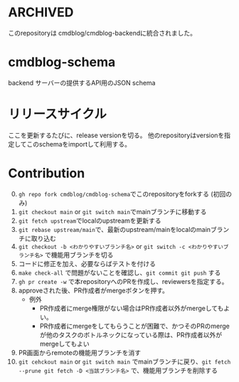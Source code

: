 # ARCHIVED

このrepositoryは cmdblog/cmdblog-backendに統合されました。


# cmdblog-schema

backend サーバーの提供するAPI用のJSON schema

# リリースサイクル

ここを更新するたびに、release versionを切る。
他のrepositoryはversionを指定してこのschemaをimportして利用する。

# Contribution

0. `gh repo fork cmdblog/cmdblog-schema`でこのrepositoryをforkする (初回のみ)
0. `git checkout main` or `git switch main`でmainブランチに移動する
0. `git fetch upstream`でlocalのupstreamを更新する
0. `git rebase upstream/main`で、最新のupstream/mainをlocalのmainブランチに取り込む
0. `git checkout -b <わかりやすいブランチ名>` or `git switch -c <わかりやすいブランチ名>` で機能用ブランチを切る
0. コードに修正を加え、必要ならばテストを付ける
0. `make check-all` で問題がないことを確認し、`git commit git push` する
0. `gh pr create -w` で本repositoryへのPRを作成し、reviewersを指定する。
0. approveされた後、PR作成者がmergeボタンを押す。
    - 例外
        - PR作成者にmerge権限がない場合はPR作成者以外がmergeしてもよい。
        - PR作成者にmergeをしてもらうことが困難で、かつそのPRのmergeが他のタスクのボトルネックになっている際は、PR作成者以外がmergeしてもよい
0. PR画面からremoteの機能用ブランチを消す
0. `git cehckout main` or `git switch main` でmainブランチに戻り、`git fetch --prune git fetch -D <当該ブランチ名>` で、機能用ブランチを削除する
